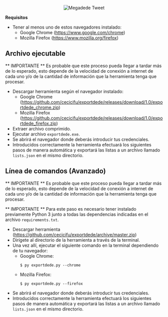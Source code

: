 <p align="center"><img src="https://i.imgur.com/wTBblA4.png" title="Megadede Tweet" alt="Megadede Tweet"></p>

**Requisitos**

* Tener al menos uno de estos navegadores instalado:
    * Google Chrome (<a href="https://www.google.com/chrome">https://www.google.com/chrome</a>)
    * Mozilla Firefox (<a href="https://www.mozilla.org/firefox">https://www.mozilla.org/firefox</a>)

## Archivo ejecutable
** IMPORTANTE ** Es probable que este proceso pueda llegar a tardar más de lo esperado, esto depende de la velocidad de conexión a internet de cada uno y/o de la cantidad de información que la herramienta tenga que procesar.
* Descargar herramienta según el navegador instalado:
    * Google Chrome (<a href="https://github.com/cecicifu/exportdede/releases/download/1.0/exportdede_chrome.zip">https://github.com/cecicifu/exportdede/releases/download/1.0/exportdede_chrome.zip</a>)
    * Mozilla Firefox (<a href="https://github.com/cecicifu/exportdede/releases/download/1.0/exportdede_firefox.zip">https://github.com/cecicifu/exportdede/releases/download/1.0/exportdede_firefox.zip</a>)
* Extraer archivo comprimido.
* Ejecutar archivo `exportdede.exe`.
* Se abrirá el navegador donde deberás introducir tus credenciales.
* Introducidos correctamente la herramienta efectuará los siguientes pasos de manera automática y exportará las listas a un archivo llamado `lists.json` en el mismo directorio.

## Línea de comandos (Avanzado)
** IMPORTANTE ** Es probable que este proceso pueda llegar a tardar más de lo esperado, esto depende de la velocidad de conexión a internet de cada uno y/o de la cantidad de información que la herramienta tenga que procesar.

** IMPORTANTE ** Para este paso es necesario tener instalado previamente Python 3 junto a todas las dependencias indicadas en el archivo `requirements.txt`.
* Descargar herramienta (<a href="https://github.com/cecicifu/exportdede/archive/master.zip">https://github.com/cecicifu/exportdede/archive/master.zip</a>)
* Dirígete al directorio de la herramienta a través de la terminal.
* Una vez allí, ejecutar el siguiente comando en la terminal dependiendo de tu navegador:
    * Google Chrome:
        ```shell
        $ py exportdede.py --chrome
        ```
    * Mozilla Firefox:
        ```shell
        $ py exportdede.py --firefox
        ```
* Se abrirá el navegador donde deberás introducir tus credenciales.
* Introducidos correctamente la herramienta efectuará los siguientes pasos de manera automática y exportará las listas a un archivo llamado `lists.json` en el mismo directorio.
